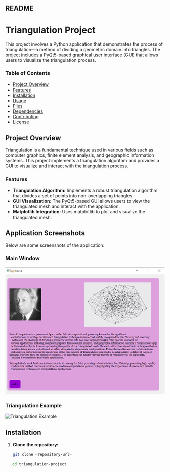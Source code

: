 ## README

# Triangulation Project

This project involves a Python application that demonstrates the process of triangulation—a method of dividing a geometric domain into triangles. The project includes a PyQt5-based graphical user interface (GUI) that allows users to visualize the triangulation process.

### Table of Contents
- [Project Overview](#project-overview)
- [Features](#features)
- [Installation](#installation)
- [Usage](#usage)
- [Files](#files)
- [Dependencies](#dependencies)
- [Contributing](#contributing)
- [License](#license)

## Project Overview
Triangulation is a fundamental technique used in various fields such as computer graphics, finite element analysis, and geographic information systems. This project implements a triangulation algorithm and provides a GUI to visualize and interact with the triangulation process.

### Features
- **Triangulation Algorithm:** Implements a robust triangulation algorithm that divides a set of points into non-overlapping triangles.
- **GUI Visualization:** The PyQt5-based GUI allows users to view the triangulated mesh and interact with the application.
- **Matplotlib Integration:** Uses matplotlib to plot and visualize the triangulated mesh.

## Application Screenshots

Below are some screenshots of the application:

### Main Window
![Main Window](mainwin.png)

### Triangulation Example
![Triangulation Example]()

## Installation

1. **Clone the repository:**
   ```bash
   git clone <repository-url>
```bash
   cd triangulation-project



